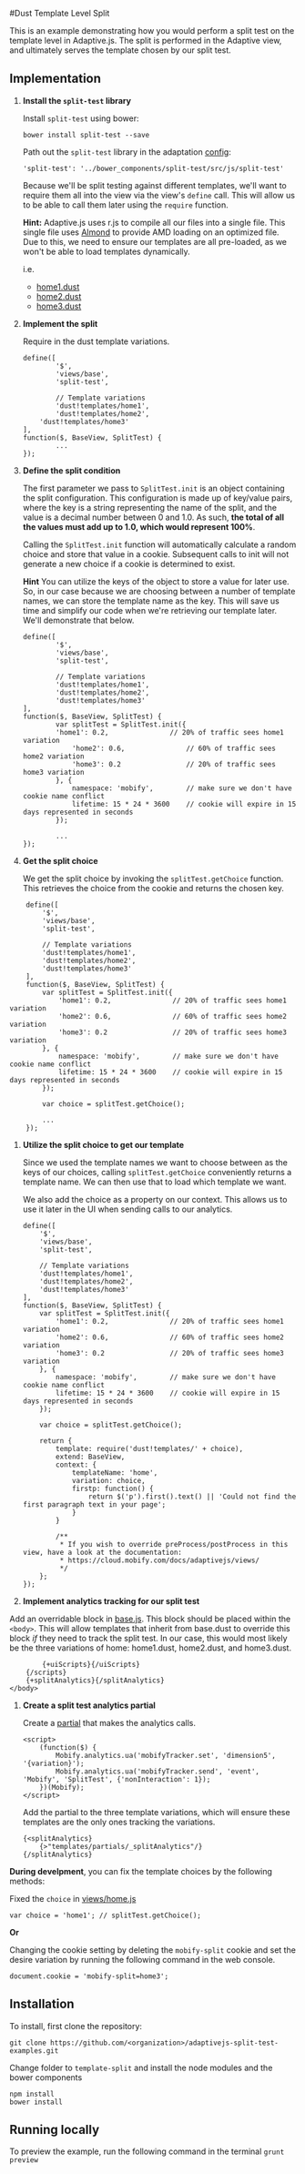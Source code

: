 #Dust Template Level Split

This is an example demonstrating how you would perform a split test on the template level in Adaptive.js. The split is performed in the Adaptive view, and ultimately serves the template chosen by our split test.

## Implementation

1. **Install the `split-test` library**

	Install `split-test` using bower:

	```
	bower install split-test --save
	```

	Path out the `split-test` library in the adaptation [config](adaptation/config.js#L12):

	```
	'split-test': '../bower_components/split-test/src/js/split-test'
	```

	Because we'll be split testing against different templates, we'll want to require them all into the view 		via the view's `define` call. This will allow us to be able to call them later using the `require` 		function.

	**Hint:**
	Adaptive.js uses r.js to compile all our files into a single file. This single file uses 				[Almond](https://github.com/jrburke/almond) to provide AMD loading on an optimized file. Due to 		this, we need to ensure our templates are all pre-loaded, as we won't be able to load templates 		dynamically.

	i.e. 
	- [home1.dust](adaptation/templates/home1.dust#L4)
	- [home2.dust](adaptation/templates/home2.dust#L4)
	- [home3.dust](adaptation/templates/home3.dust#L4)

1. **Implement the split**

	Require in the dust template variations.

	```
	define([
    		'$',
    		'views/base',
    		'split-test',

    		// Template variations
    		'dust!templates/home1',
    		'dust!templates/home2',
	 	'dust!templates/home3'
	],
	function($, BaseView, SplitTest) {
    		...
	});
	```

1. **Define the split condition**

	The first parameter we pass to `SplitTest.init` is an object containing the split configuration. This 			configuration is made up of key/value pairs, where the key is a string representing the name of the 	split, and the value is a decimal number between 0 and 1.0. As such, **the total of all the values must add up 	to 1.0, which would represent 100%**. 
	
	Calling the `SplitTest.init` function will automatically calculate a random choice and store that value in 	a cookie. Subsequent calls to init will not generate a new choice if a cookie is determined to exist.
	
	**Hint**
	You can utilize the keys of the object to store a value for later use. So, in our case because we are 			choosing between a number of template names, we can store the template name as the key. This will 		save us time and simplify our code when we're retrieving our template later. We'll demonstrate that 		below.

	```
	define([
    		'$',
    		'views/base',
    		'split-test',

    		// Template variations
    		'dust!templates/home1',
    		'dust!templates/home2',
    		'dust!templates/home3'
	],
	function($, BaseView, SplitTest) {
    		var splitTest = SplitTest.init({
			'home1': 0.2,               // 20% of traffic sees home1 variation
        		'home2': 0.6,               // 60% of traffic sees home2 variation
        		'home3': 0.2                // 20% of traffic sees home3 variation
    		}, {
        		namespace: 'mobify',        // make sure we don't have cookie name conflict
        		lifetime: 15 * 24 * 3600    // cookie will expire in 15 days represented in seconds
    		});

    		...
	});
	```

1. **Get the split choice**

	We get the split choice by invoking the `splitTest.getChoice` function. This retrieves the choice from the 	cookie and returns the chosen key.

```
	define([
	    '$',
	    'views/base',
	    'split-test',
	
	    // Template variations
	    'dust!templates/home1',
	    'dust!templates/home2',
	    'dust!templates/home3'
	],
	function($, BaseView, SplitTest) {
	    var splitTest = SplitTest.init({
	        'home1': 0.2,               // 20% of traffic sees home1 variation
	        'home2': 0.6,               // 60% of traffic sees home2 variation
	        'home3': 0.2                // 20% of traffic sees home3 variation
	    }, {
	        namespace: 'mobify',        // make sure we don't have cookie name conflict
	        lifetime: 15 * 24 * 3600    // cookie will expire in 15 days represented in seconds
	    });
	
	    var choice = splitTest.getChoice();
	    
	    ...
	});
```

1. **Utilize the split choice to get our template**

	Since we used the template names we want to choose between as the keys of our choices, calling 				`splitTest.getChoice` conveniently returns a template name. We can then use that to load which 			template we want.

	We also add the choice as a property on our context. This allows us to use it later in the UI when sending 	calls to our analytics.

	```
	define([
	    '$',
	    'views/base',
	    'split-test',
	
	    // Template variations
	    'dust!templates/home1',
	    'dust!templates/home2',
	    'dust!templates/home3'
	],
	function($, BaseView, SplitTest) {
	    var splitTest = SplitTest.init({
	        'home1': 0.2,               // 20% of traffic sees home1 variation
	        'home2': 0.6,               // 60% of traffic sees home2 variation
	        'home3': 0.2                // 20% of traffic sees home3 variation
	    }, {
	        namespace: 'mobify',        // make sure we don't have cookie name conflict
	        lifetime: 15 * 24 * 3600    // cookie will expire in 15 days represented in seconds
	    });
	
	    var choice = splitTest.getChoice();
	
	    return {
	        template: require('dust!templates/' + choice),
	        extend: BaseView,
	        context: {
	            templateName: 'home',
	            variation: choice,
	            firstp: function() {
	                return $('p').first().text() || 'Could not find the first paragraph text in your page';
	            }
	        }
	
	        /**
	         * If you wish to override preProcess/postProcess in this view, have a look at the documentation:
	         * https://cloud.mobify.com/docs/adaptivejs/views/
	         */
	    };
	});
	```
	
1. **Implement analytics tracking for our split test**

Add an overridable block in [base.js](adaptation/templates/base.dust). This block should be placed within the `<body>`. This will allow templates that inherit from base.dust to override this block *if* they need to track the split test. In our case, this would most likely be the three variations of home: home1.dust, home2.dust, and home3.dust.

```
        {+uiScripts}{/uiScripts}
    {/scripts}
    {+splitAnalytics}{/splitAnalytics}
</body>
```

1. **Create a split test analytics partial**

	Create a [partial](adaptation/templates/partials/_splitAnalytics.dust) that makes the analytics calls.

	```
	<script>
	    (function($) {
	        Mobify.analytics.ua('mobifyTracker.set', 'dimension5', '{variation}');
	        Mobify.analytics.ua('mobifyTracker.send', 'event', 'Mobify', 'SplitTest', {'nonInteraction': 1});
	    })(Mobify);
	</script>
	```

	Add the partial to the three template variations, which will ensure these templates are the only ones 			tracking the variations.
	
	```
	{<splitAnalytics}
	    {>"templates/partials/_splitAnalytics"/}
	{/splitAnalytics}
	```


**During develpment**, you can fix the template choices by the following methods:

Fixed the `choice` in [views/home.js](adaptation/views/home.js#L21)

```
var choice = 'home1'; // splitTest.getChoice();
```
**Or**

Changing the cookie setting by deleting the `mobify-split` cookie and set the desire variation by running the following command in the web console.
```
document.cookie = 'mobify-split=home3';
```


## Installation

To install, first clone the repository:

```
git clone https://github.com/<organization>/adaptivejs-split-test-examples.git
```
Change folder to `template-split` and install the node modules and the bower components
```
npm install
bower install
```

## Running locally

To preview the example, run the following command in the terminal
```grunt preview```
